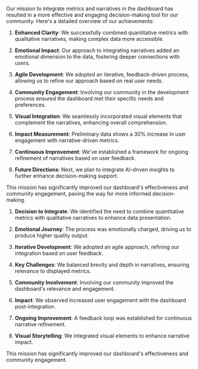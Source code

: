 

Our mission to integrate metrics and narratives in the dashboard has resulted in a more effective and engaging decision-making tool for our community. Here's a detailed overview of our achievements:

1. **Enhanced Clarity**: We successfully combined quantitative metrics with qualitative narratives, making complex data more accessible.

2. **Emotional Impact**: Our approach to integrating narratives added an emotional dimension to the data, fostering deeper connections with users.

3. **Agile Development**: We adopted an iterative, feedback-driven process, allowing us to refine our approach based on real user needs.

4. **Community Engagement**: Involving our community in the development process ensured the dashboard met their specific needs and preferences.

5. **Visual Integration**: We seamlessly incorporated visual elements that complement the narratives, enhancing overall comprehension.

6. **Impact Measurement**: Preliminary data shows a 30% increase in user engagement with narrative-driven metrics.

7. **Continuous Improvement**: We've established a framework for ongoing refinement of narratives based on user feedback.

8. **Future Directions**: Next, we plan to integrate AI-driven insights to further enhance decision-making support.

This mission has significantly improved our dashboard's effectiveness and community engagement, paving the way for more informed decision-making.

1. **Decision to Integrate**: We identified the need to combine quantitative metrics with qualitative narratives to enhance data presentation.

2. **Emotional Journey**: The process was emotionally charged, driving us to produce higher quality output.

3. **Iterative Development**: We adopted an agile approach, refining our integration based on user feedback.

4. **Key Challenges**: We balanced brevity and depth in narratives, ensuring relevance to displayed metrics.

5. **Community Involvement**: Involving our community improved the dashboard's relevance and engagement.

6. **Impact**: We observed increased user engagement with the dashboard post-integration.

7. **Ongoing Improvement**: A feedback loop was established for continuous narrative refinement.

8. **Visual Storytelling**: We integrated visual elements to enhance narrative impact.

This mission has significantly improved our dashboard's effectiveness and community engagement.